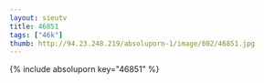 ```yaml
--- 
layout: sieutv
title: 46851
tags: ["46k"]
thumb: http://94.23.248.219/absoluporn-1/image/002/46851.jpg
---
```

{% include absoluporn key="46851" %} 
